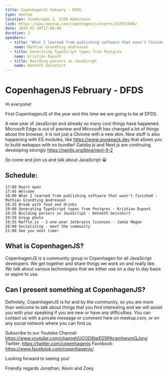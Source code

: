 ```yaml
---
title: CopenhagenJS Febuary - DFDS
type: meetup
location: Sundkrogen 1, 2150 København
link: https://www.meetup.com/copenhagenjs/events/267972088/
date: 2020-02-20T17:00:00
duration: 3
speakers:
  - title: "What I learned from publishing software that wasn't finished"
    name: Mathias Grundtvig Andreasen
  - title: Generating TypeScript types from Postgres
    name: Kristian Dupont
  - title: Building parsers in JavaScript
    name: Kenneth Geisshirt
---
```


# CopenhagenJS February - DFDS

Hi everyone!

First CopenhagenJS of the year and this time we are going to be at DFDS.

A new year of JavaScript and already so many cool things have happened. Microsoft Edge is out of preview and Microsoft has changed a lot of things about the browser, it is not just a Chrome with a new skin.
New stuff is also happening with ES modules, like https://www.snowpack.dev that allows you to build webapps with no bundler! Gatsby.js and Next.js are continuing developing strongly https://nextjs.org/blog/next-9-2

So come and join us and talk about JavaScript 😀

## Schedule:

    17:00 Doors open
    17:45 Welcome
    18:00 What I learned from publishing software that wasn't finished - Mathias Grundtvig Andreasen
    18:25 Break with food and drinks
    19:00 Generating TypeScript types from Postgres - Kristian Dupont
    19:25 Building parsers in JavaScript - Kenneth Geisshirt
    19:50 Group photo
    19:55 Raffle.js - 2 one-year Jetbrains licenses - Jamie Magee
    20:00 Socializing - meet the community
    21:00 See you next time!

## What is CopenhagenJS?

CopenhagenJS is a community group in Copenhagen for all JavaScript developers. We get together and share things we work on and really like. We talk about various technologies that we either use on a day to day basis or aspire to use.

## Can I present something at CopenhagenJS?

Definitely, CopenhagenJS is for and by the community, so you are more than welcome to talk about things that you find interesting and we will assist you with your speaking if you are new or have any difficulties. You can contact us with a private message or comment here on meetup.com, or on any social network where you can find us.

Subscribe to our Youtube Channel: https://www.youtube.com/channel/UCOD8lwED5PAcgmhwymQJsng
Twitter: https://twitter.com/copenhagenjs
Facebook: https://www.facebook.com/copenhagenjs/

Looking forward to seeing you!

Friendly regards
Jonathan, Kevin and Zoey
